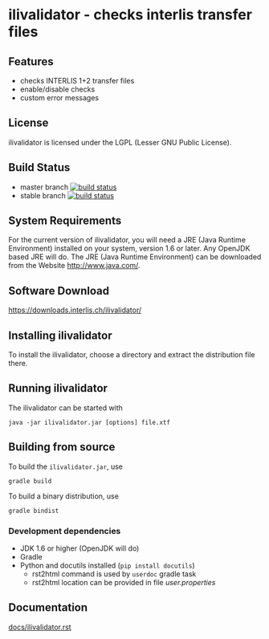 # ilivalidator - checks interlis transfer files

## Features
- checks INTERLIS 1+2 transfer files
- enable/disable checks
- custom error messages

## License
ilivalidator is licensed under the LGPL (Lesser GNU Public License).

## Build Status
- master branch [![build status](https://www.travis-ci.org/claeis/ilivalidator.svg?branch=master)](https://www.travis-ci.org/claeis/ilivalidator)
- stable branch [![build status](https://www.travis-ci.org/claeis/ilivalidator.svg?branch=stable)](https://www.travis-ci.org/claeis/ilivalidator)

## System Requirements
For the current version of ilivalidator, you will need a JRE (Java Runtime Environment) installed on your system, version 1.6 or later. Any OpenJDK based JRE will do.
The JRE (Java Runtime Environment) can be downloaded from the Website <http://www.java.com/>.

## Software Download 
<https://downloads.interlis.ch/ilivalidator/>

## Installing ilivalidator
To install the ilivalidator, choose a directory and extract the distribution file there. 

## Running ilivalidator
The ilivalidator can be started with

    java -jar ilivalidator.jar [options] file.xtf

## Building from source
To build the `ilivalidator.jar`, use

    gradle build

To build a binary distribution, use

    gradle bindist

### Development dependencies
* JDK 1.6 or higher (OpenJDK will do)
* Gradle
* Python and docutils installed (`pip install docutils`)
    * rst2html command is used by `userdoc` gradle task
    * rst2html location can be provided in file _user.properties_

## Documentation
[docs/ilivalidator.rst](docs/ilivalidator.rst)


